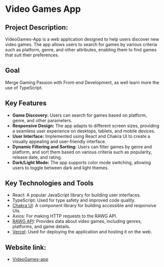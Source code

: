 # Video Games App 

## Project Description:

VideoGames-App is a web application designed to help users discover new video games. The app allows users to search for games by various criteria such as platform, genre, and other attributes, enabling them to find games that suit their preferences.

## Goal

Merge Gaming Passion with Front-end Development, as well learn more the use of TypeScript.

## Key Features

- **Game Discovery:** Users can search for games based on platform, genre, and other parameters.
- **Responsive Design:** The app adapts to different screen sizes, providing a seamless user experience on desktops, tablets, and mobile devices.
- **User Interface:** Implemented using React and Chakra UI to create a visually appealing and user-friendly interface.
- **Dynamic Filtering and Sorting:** Users can filter games by genre and platform, and sort them based on various criteria such as popularity, release date, and rating.
- **Dark/Light Mode:** The app supports color mode switching, allowing users to toggle between dark and light themes.

## Key Technologies and Tools

- React: A popular JavaScript library for building user interfaces.
- TypeScript: Used for type safety and improved code quality.
- [Chakra UI](https://chakra-ui.com/): A component library for building accessible and responsive UIs.
- Axios: For making HTTP requests to the RAWG API.
- [RAWG API](https://rawg.io/apidocs): Provides data about video games, including genres, platforms, and game details.
- [Vercel](https://vercel.com/docs): Used for deploying the application and hosting it on the web.

## Website link:

- [VideoGames-app](https://video-games-app-fawn.vercel.app/) 


